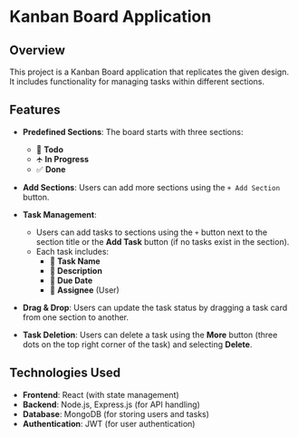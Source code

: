 # Kanban Board Application

## Overview
This project is a Kanban Board application that replicates the given design. It includes functionality for managing tasks within different sections.

## Features

- **Predefined Sections**: The board starts with three sections:  
  - 📝 **Todo**  
  - 🛧 **In Progress**  
  - ✅ **Done**  

- **Add Sections**: Users can add more sections using the `+ Add Section` button.

- **Task Management**:
  - Users can add tasks to sections using the `+` button next to the section title or the **Add Task** button (if no tasks exist in the section).
  - Each task includes:
    - 📌 **Task Name**
    - 📝 **Description**
    - 📅 **Due Date**
    - 👤 **Assignee** (User)

- **Drag & Drop**: Users can update the task status by dragging a task card from one section to another.

- **Task Deletion**: Users can delete a task using the **More** button (three dots on the top right corner of the task) and selecting **Delete**.

## Technologies Used
- **Frontend**: React (with state management)
- **Backend**: Node.js, Express.js (for API handling)
- **Database**: MongoDB (for storing users and tasks)
- **Authentication**: JWT (for user authentication)
